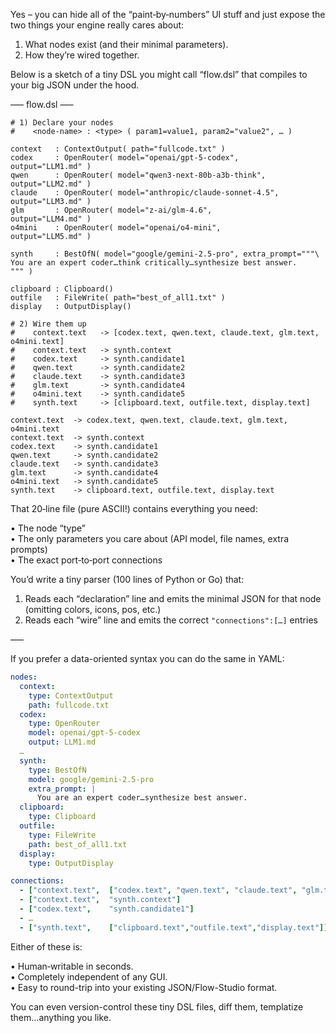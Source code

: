Yes – you can hide all of the “paint‐by‐numbers” UI stuff and just expose the two things your engine really cares about:

  1. What nodes exist (and their minimal parameters).  
  2. How they’re wired together.

Below is a sketch of a tiny DSL you might call “flow.dsl” that compiles to your big JSON under the hood.

—– flow.dsl —–

```plain
# 1) Declare your nodes
#    <node-name> : <type> ( param1=value1, param2="value2", … )

context   : ContextOutput( path="fullcode.txt" )
codex     : OpenRouter( model="openai/gpt-5-codex",    output="LLM1.md" )
qwen      : OpenRouter( model="qwen3-next-80b-a3b-think", output="LLM2.md" )
claude    : OpenRouter( model="anthropic/claude-sonnet-4.5", output="LLM3.md" )
glm       : OpenRouter( model="z-ai/glm-4.6",           output="LLM4.md" )
o4mini    : OpenRouter( model="openai/o4-mini",        output="LLM5.md" )

synth     : BestOfN( model="google/gemini-2.5-pro", extra_prompt="""\
You are an expert coder…think critically…synthesize best answer.
""" )

clipboard : Clipboard()
outfile   : FileWrite( path="best_of_all1.txt" )
display   : OutputDisplay()

# 2) Wire them up
#    context.text   -> [codex.text, qwen.text, claude.text, glm.text, o4mini.text]  
#    context.text   -> synth.context  
#    codex.text     -> synth.candidate1  
#    qwen.text      -> synth.candidate2  
#    claude.text    -> synth.candidate3  
#    glm.text       -> synth.candidate4  
#    o4mini.text    -> synth.candidate5  
#    synth.text     -> [clipboard.text, outfile.text, display.text]

context.text  -> codex.text, qwen.text, claude.text, glm.text, o4mini.text  
context.text  -> synth.context  
codex.text    -> synth.candidate1  
qwen.text     -> synth.candidate2  
claude.text   -> synth.candidate3  
glm.text      -> synth.candidate4  
o4mini.text   -> synth.candidate5  
synth.text    -> clipboard.text, outfile.text, display.text  
```

That 20‐line file (pure ASCII!) contains everything you need:

• The node “type”  
• The only parameters you care about (API model, file names, extra prompts)  
• The exact port‐to‐port connections  

You’d write a tiny parser (100 lines of Python or Go) that:

  1. Reads each “declaration” line and emits the minimal JSON for that node (omitting colors, icons, pos, etc.)  
  2. Reads each “wire” line and emits the correct `"connections":[…]` entries  

—–

If you prefer a data-oriented syntax you can do the same in YAML:

```yaml
nodes:
  context:
    type: ContextOutput
    path: fullcode.txt
  codex:
    type: OpenRouter
    model: openai/gpt-5-codex
    output: LLM1.md
  …
  synth:
    type: BestOfN
    model: google/gemini-2.5-pro
    extra_prompt: |
      You are an expert coder…synthesize best answer.
  clipboard:
    type: Clipboard
  outfile:
    type: FileWrite
    path: best_of_all1.txt
  display:
    type: OutputDisplay

connections:
  - ["context.text",  ["codex.text", "qwen.text", "claude.text", "glm.text", "o4mini.text"]]
  - ["context.text",  "synth.context"]
  - ["codex.text",    "synth.candidate1"]
  - …  
  - ["synth.text",    ["clipboard.text","outfile.text","display.text"]]
```

Either of these is:

• Human‐writable in seconds.  
• Completely independent of any GUI.  
• Easy to round-trip into your existing JSON/Flow-Studio format.

You can even version-control these tiny DSL files, diff them, templatize them…anything you like.